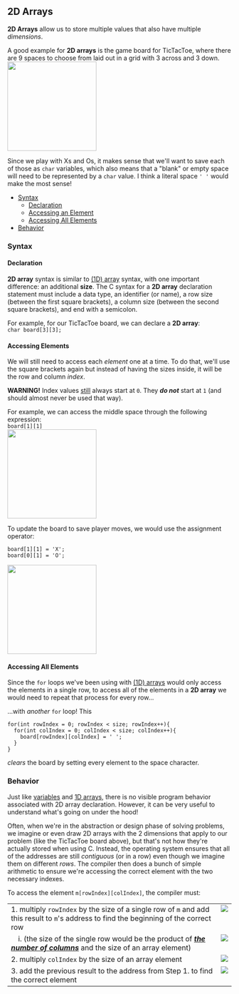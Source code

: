 <style>
    table{
        width:100%;
    }
    td{
        vertical-align: top;
    }
    img{
        height: auto;
        max-width: 100%;
    }
</style>

<h2>2D Arrays</h2>
<p>
  <strong>2D Arrays</strong> allow us to store multiple values that also have multiple <em>dimensions</em>.
</p>
<p>
  A good example for <strong>2D arrays</strong> is the game board for TicTacToe, where there are 9 spaces to choose from laid out in a grid with 3 across and 3 down.<br>
  <img src="https://github.com/user-attachments/assets/403fab21-9968-4905-85e7-5361256b564e" width="200">
</p>
<p>
  Since we play with Xs and Os, it makes sense that we'll want to save each of those as <code>char</code> variables, which also means that a "blank" or empty space will need to be represented by a <code>char</code> value. I think a literal space <code>' '</code> would make the most sense!
</p>
<ul>
    <li><a href="#syntax">Syntax</a>
    <ul><li><a href="#declaration">Declaration</a></li>
        <li><a href="#element_access">Accessing an Element</a></li>
        <li><a href="#all_elements">Accessing All Elements</a></li></ul>
      </li>
    <li><a href="#behavior">Behavior</a></li>
</ul>
<h3><a name="syntax">Syntax</a></h3>
<h4><a name="declaration">Declaration</a></h4>
<p>
  <strong>2D array</strong> syntax is similar to <a href="https://erinkeith.github.io/135/topics/arrays">(1D) array</a> syntax, with one important difference: an additional <strong>size</strong>. 
  The C syntax for a <strong>2D array</strong> declaration statement must include a data type, an identifier (or name), a row size (between the first square brackets), a column size (between the second square brackets), and end with a semicolon.
</p>
<p>For example, for our TicTacToe board, we can declare a <strong>2D array</strong>:<br>
  <code>char board[3][3];</code>
</p>
<h4><a name="element_access">Accessing Elements</a></h4>
<p>
  We will still need to access each <em>element</em> one at a time. To do that, we'll use the square brackets again but instead of having the sizes inside, it will be the row and column <em>index</em>.
</p>
<p>
  <strong>WARNING!</strong> Index values <u>still</u> always start at <code>0</code>. They <strong><em>do not</em></strong> start at <code>1</code> (and should almost never be used that way).
</p>
<p>
  For example, we can access the middle space through the following expression:<br>
  <code>board[1][1]</code><br>
  <img src="https://github.com/user-attachments/assets/8db00ea9-ad00-47b2-aa7a-01bbc7b1511c" width="200">
</p>
<p>
  To update the board to save player moves, we would use the assignment operator:
<pre><code>board[1][1] = 'X';
board[0][1] = 'O';</code></pre>
  <img src="https://github.com/user-attachments/assets/0b1e7859-9469-41b5-b31f-a053fdf6a56b" width="200">
</p>
<h4><a name="all_elements">Accessing All Elements</a></h4>
<p>
  Since the <code>for</code> loops we've been using with <a href="https://erinkeith.github.io/135/topics/arrays">(1D) arrays</a> would only access the elements in a single row, to access all of the elements in a <strong>2D array</strong> we would need to repeat that process for every row...
</p>
<p>
  ...with <em>another</em> <code>for</code> loop! This
<pre><code>for(int rowIndex = 0; rowIndex < size; rowIndex++){
  for(int colIndex = 0; colIndex < size; colIndex++){
    board[rowIndex][colIndex] = ' ';
  }
}</code></pre>
<em>clears</em> the board by setting every element to the space character.
</p>

<h3><a name="behavior">Behavior</a></h3>
<p>
  Just like <a href="https://erinkeith.github.io/135/topics/variables#behavior">variables</a> and <a href="https://erinkeith.github.io/135/topics/arrays#behavior">1D arrays</a>, there is no visible program behavior associated with 2D array declaration. However, it can be very useful to understand what's going on under the hood!
</p>
<p>
  Often, when we're in the abstraction or design phase of solving problems, we imagine or even draw 2D arrays with the 2 dimensions that apply to our problem (like the TicTacToe board above), but that's not how they're actually stored when using C. Instead, the operating system ensures that all of the addresses are still <em>contiguous</em> (or in a row) even though we imagine them on different <em>rows</em>. The compiler then does a bunch of simple arithmetic to ensure we're accessing the correct element with the two necessary indexes.
</p>
<p>To access the element <code>m[rowIndex][colIndex]</code>, the compiler must:</p>

<table>
    <tr>
        <td>1. multiply <code>rowIndex</code> by the size of a single row of <code>m</code> and add this result to <code>m</code>'s address to find the beginning of the correct row</td>
        <td><img src="https://github.com/user-attachments/assets/807a249a-bf0b-4a59-907c-7190264801b5"></td>
    </tr>
    <tr>
        <td>&emsp;i. (the size of the single row would be the product of <u><strong><em>the number of columns</em></strong></u> and the size of an array element)</td>
        <td><img src="https://github.com/user-attachments/assets/ef1a7461-e6f7-4ae4-b27a-e3c4f6e4e5ab"></td>
    </tr>
    <tr>
        <td>2. multiply <code>colIndex</code> by the size of an array element</td>
        <td><img src="https://github.com/user-attachments/assets/b27edd09-bb56-42e4-a3d1-c3d9d662eb11"></td>
    </tr>
    <tr>
        <td>3. add the previous result to the address from Step 1. to find the correct element</td>
        <td><img src="https://github.com/user-attachments/assets/c7b56443-baf9-491e-a716-c0845281e591"></td>
    </tr>
</table>
